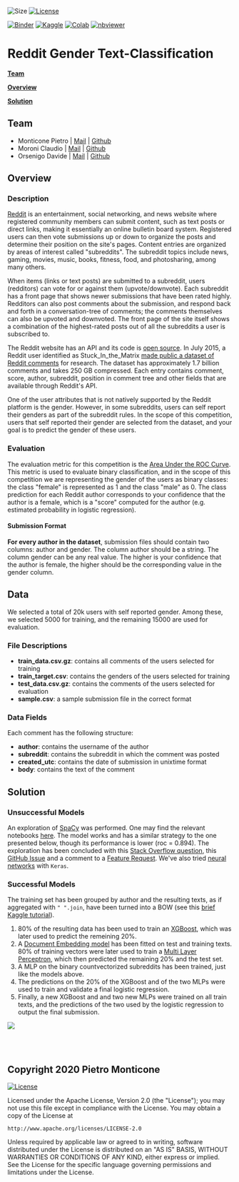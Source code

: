 ![Size](https://img.shields.io/github/repo-size/pypsa/pypsa-eur)
[![License](https://img.shields.io/badge/License-Apache%202.0-blue.svg)](https://opensource.org/licenses/Apache-2.0)

[![Binder](https://mybinder.org/badge_logo.svg)](https://mybinder.org/v2/gh/pitmonticone/RedditTextClassification/master)
[![Kaggle](https://kaggle.com/static/images/open-in-kaggle.svg)](https://www.kaggle.com/pietromonticone/submission)
[![Colab](https://colab.research.google.com/assets/colab-badge.svg)](https://colab.research.google.com/github/pitmonticone/RedditTextClassification/blob/master)
[![nbviewer](https://github.com/jupyter/design/blob/master/logos/Badges/nbviewer_badge.svg)](https://nbviewer.jupyter.org/github/pitmonticone/RedditTextClassification/)


# Reddit Gender Text-Classification

[**Team**](#team)

[**Overview**](#overview)

[**Solution**](#solution)

## Team

* Monticone Pietro | [Mail](pietro.monticone@edu.unito.it) | [Github](https://github.com/pitmonticone)
* Moroni Claudio | [Mail](claudio.moroni@edu.unito.it) | [Github](https://github.com/claudio20497)
* Orsenigo Davide | [Mail](davide.orsenigo@edu.unito.it) | [Github](https://github.com/dadorse) 

## Overview 

### Description

[Reddit](http://www.reddit.com/) is an entertainment, social networking, and news website where registered community members can submit content, such as text posts or direct links, making it essentially an online bulletin board system. Registered users can then vote submissions up or down to organize the posts and determine their position on the site's pages. Content entries are organized by areas of interest called "subreddits". The subreddit topics include news, gaming, movies, music, books, fitness, food, and photosharing, among many others.

When items (links or text posts) are submitted to a subreddit, users (redditors) can vote for or against them (upvote/downvote). Each subreddit has a front page that shows newer submissions that have been rated highly. Redditors can also post comments about the submission, and respond back and forth in a conversation-tree of comments; the comments themselves can also be upvoted and downvoted. The front page of the site itself shows a combination of the highest-rated posts out of all the subreddits a user is subscribed to.

The Reddit website has an API and its code is [open source](https://github.com/reddit/reddit/#apis). In July 2015, a Reddit user identified as Stuck_In_the_Matrix [made public a dataset of Reddit comments](https://www.reddit.com/r/datasets/comments/3bxlg7/i_have_every_publicly_available_reddit_comment) for research. The dataset has approximately 1.7 billion comments and takes 250 GB compressed. Each entry contains comment, score, author, subreddit, position in comment tree and other fields that are available through Reddit's API.

One of the user attributes that is not natively supported by the Reddit platform is the gender. However, in some subreddits, users can self report their genders as part of the subreddit rules. In the scope of this competition, users that self reported their gender are selected from the dataset, and your goal is to predict the gender of these users.

### Evaluation 

The evaluation metric for this competition is the [Area Under the ROC Curve](https://en.wikipedia.org/wiki/Receiver_operating_characteristic). This metric is used to evaluate binary classification, and in the scope of this competition we are representing the gender of the users as binary classes: the class "female" is represented as 1 and the class "male" as 0. The class prediction for each Reddit author corresponds to your confidence that the author is a female, which is a "score" computed for the author (e.g. estimated probability in logistic regression).

#### Submission Format

**For every author in the dataset**, submission files should contain two columns: author and gender. The column author should be a string. The column gender can be any real value. The higher is your confidence that the author is female, the higher should be the corresponding value in the gender column.

## Data 

We selected a total of 20k users with self reported gender. Among these, we selected 5000 for training, and the remaining 15000 are used for evaluation. 

### File Descriptions

* **train_data.csv.gz**: contains all comments of the users selected for training
* **train_target.csv**: contains the genders of the users selected for training
* **test_data.csv.gz**: contains the comments of the users selected for evaluation
* **sample.csv**: a sample submission file in the correct format

### Data Fields

Each comment has the following structure:

* **author**: contains the username of the author
* **subreddit**: contains the subreddit in which the comment was posted
* **created_utc**: contains the date of submission in unixtime format
* **body**: contains the text of the comment

## Solution 

### Unsuccessful Models

An exploration of [SpaCy](https://github.com/explosion/spaCy) was performed. One may find the relevant notebooks [here](https://nbviewer.jupyter.org/github/pitmonticone/RedditTextClassification/tree/master/spaCy/). The model works and has a similar strategy to the one presented below, though its performance is lower (roc = 0.894). The exploration has been concluded with this [Stack Overflow question](https://stackoverflow.com/questions/60821793/text-classification-with-spacy-going-beyond-the-basics-to-improve-performance), this [GitHub Issue](https://github.com/explosion/spaCy/issues/5224) and a comment to a [Feature Request](https://github.com/explosion/spaCy/issues/2253#issuecomment-605502320). 
We've also tried [neural networks](https://nbviewer.jupyter.org/github/pitmonticone/RedditTextClassification/tree/master/keras-neural-networks/) with `Keras`.

### Successful Models

The training set has been grouped by author and the resulting texts, as if aggregated with `" ".join`, have been turned into a BOW (see this [brief Kaggle tutorial](https://www.kaggle.com/matleonard/text-classification#Bag-of-Words)). 

1. 80% of the resulting data has been used to train an [XGBoost](https://www.kaggle.com/alexisbcook/xgboost), which was later used to predict the remeining 20%.  
2. A [Document Embedding model](https://medium.com/wisio/a-gentle-introduction-to-doc2vec-db3e8c0cce5e) has been fitted on test and training texts. 80% of training vectors were later used to train a [Multi Layer Perceptron](https://scikit-learn.org/stable/modules/generated/sklearn.neural_network.MLPClassifier.html), which then predicted the remaining 20% and the test set.
3. A MLP on the binary countvectorized subreddits has been trained, just like the models above. 
4. The predictions on the 20% of the XGBoost and of the two MLPs were used to train and validate a final logistic regression.  
5. Finally, a new XGBoost and and two new MLPs were trained on all train texts, and the predictions of the two used by the logistic regression to output the final submission.  

![](https://github.com/pitmonticone/RedditTextClassification/blob/master/images/flow-chart.png)

<br><br>

## Copyright 2020 Pietro Monticone

[![License](https://img.shields.io/badge/License-Apache%202.0-blue.svg)](https://opensource.org/licenses/Apache-2.0)

Licensed under the Apache License, Version 2.0 (the "License");
you may not use this file except in compliance with the License.
You may obtain a copy of the License at

    http://www.apache.org/licenses/LICENSE-2.0

Unless required by applicable law or agreed to in writing, software
distributed under the License is distributed on an "AS IS" BASIS,
WITHOUT WARRANTIES OR CONDITIONS OF ANY KIND, either express or implied.
See the License for the specific language governing permissions and
limitations under the License.
